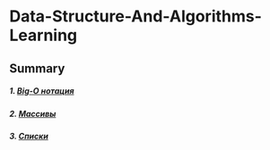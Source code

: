 # Data-Structure-And-Algorithms-Learning

## Summary

##### 1. <a href=Algorithms/Big-O.md>Big-O нотация</a>
##### 2. <a href=DataStructures/Array.md>Массивы</a>
##### 3. <a href=DataStructures/List.md>Списки</a>